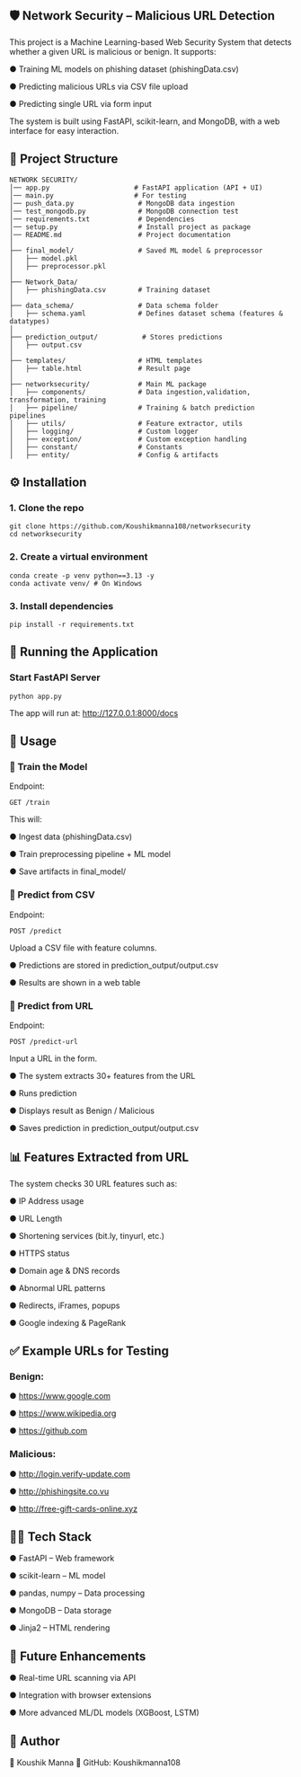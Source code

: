 ## 🛡️ Network Security – Malicious URL Detection

This project is a Machine Learning-based Web Security System that detects whether a given URL is malicious or benign.
It supports:

● Training ML models on phishing dataset (phishingData.csv)

● Predicting malicious URLs via CSV file upload

● Predicting single URL via form input

The system is built using FastAPI, scikit-learn, and MongoDB, with a web interface for easy interaction.

## 📂 Project Structure
```
NETWORK SECURITY/
│── app.py                     # FastAPI application (API + UI)
│── main.py                    # For testing
│── push_data.py                # MongoDB data ingestion
│── test_mongodb.py             # MongoDB connection test
│── requirements.txt            # Dependencies
│── setup.py                    # Install project as package
│── README.md                   # Project documentation
│
├── final_model/                # Saved ML model & preprocessor
│   ├── model.pkl
│   ├── preprocessor.pkl
│
├── Network_Data/
│   ├── phishingData.csv        # Training dataset
│
├── data_schema/                # Data schema folder
│   ├── schema.yaml             # Defines dataset schema (features & datatypes)
│
├── prediction_output/           # Stores predictions
│   ├── output.csv
│
├── templates/                  # HTML templates
│   ├── table.html              # Result page
│
├── networksecurity/            # Main ML package
│   ├── components/             # Data ingestion,validation, transformation, training
│   ├── pipeline/               # Training & batch prediction pipelines
│   ├── utils/                  # Feature extractor, utils
│   ├── logging/                # Custom logger
│   ├── exception/              # Custom exception handling
│   ├── constant/               # Constants
│   ├── entity/                 # Config & artifacts
```

## ⚙️ Installation

### 1. Clone the repo
```
git clone https://github.com/Koushikmanna108/networksecurity
cd networksecurity
```

### 2. Create a virtual environment
```
conda create -p venv python==3.13 -y
conda activate venv/ # On Windows
```

### 3. Install dependencies
```
pip install -r requirements.txt
```

## 🚀 Running the Application
### Start FastAPI Server
```
python app.py
```

The app will run at: http://127.0.0.1:8000/docs

## 🧪 Usage
### 🔹 Train the Model

Endpoint:
```
GET /train
```

This will:

● Ingest data (phishingData.csv)

● Train preprocessing pipeline + ML model

● Save artifacts in final_model/

### 🔹 Predict from CSV

Endpoint:
```
POST /predict
```

Upload a CSV file with feature columns.

● Predictions are stored in prediction_output/output.csv

● Results are shown in a web table

### 🔹 Predict from URL

Endpoint:
```
POST /predict-url
```

Input a URL in the form.

● The system extracts 30+ features from the URL

● Runs prediction

● Displays result as Benign / Malicious

● Saves prediction in prediction_output/output.csv

## 📊 Features Extracted from URL

The system checks 30 URL features such as:

● IP Address usage

● URL Length

● Shortening services (bit.ly, tinyurl, etc.)

● HTTPS status

● Domain age & DNS records

● Abnormal URL patterns

● Redirects, iFrames, popups

● Google indexing & PageRank


## ✅ Example URLs for Testing
### Benign:

● https://www.google.com

● https://www.wikipedia.org

● https://github.com

### Malicious:

● http://login.verify-update.com

● http://phishingsite.co.vu

● http://free-gift-cards-online.xyz

## 👨‍💻 Tech Stack

● FastAPI – Web framework

● scikit-learn – ML model

● pandas, numpy – Data processing

● MongoDB – Data storage

● Jinja2 – HTML rendering

## 🔮 Future Enhancements

● Real-time URL scanning via API

● Integration with browser extensions

● More advanced ML/DL models (XGBoost, LSTM)

## 📌 Author

👤 Koushik Manna
🔗 GitHub: Koushikmanna108